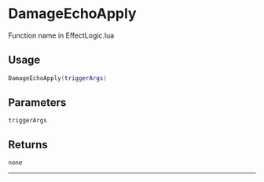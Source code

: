 # DamageEchoApply
Function name in EffectLogic.lua
## Usage
```lua
DamageEchoApply(triggerArgs)
```
## Parameters
`triggerArgs`
## Returns
`none`

---
